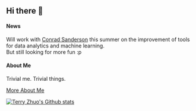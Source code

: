 ## Hi there :wave:

#### News
Will work with [Conrad Sanderson](https://github.com/conradsnicta) this summer on the improvement of tools for data analytics and machine learning.  
But still looking for more fun :p
  
#### About Me 
Trivial me. Trivial things.
  
[More About Me](https://terryyz.github.io/_pages/resume.pdf)

[![Terry Zhuo's Github stats](https://github-readme-stats.vercel.app/api?username=terryyz)](https://github.com/anuraghazra/github-readme-stats)
